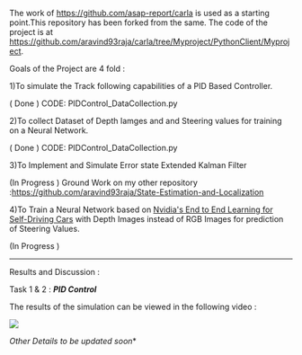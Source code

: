 
The work of https://github.com/asap-report/carla is used as a starting point.This repository has been forked from the same.
The code of the project is at https://github.com/aravind93raja/carla/tree/Myproject/PythonClient/Myproject.

Goals of the Project are 4 fold :

1)To simulate the Track following capabilities of a PID Based Controller. 

( Done )  CODE: PIDControl_DataCollection.py

2)To collect Dataset of Depth Iamges and and Steering values for training on a Neural Network. 

( Done )  CODE: PIDControl_DataCollection.py

3)To Implement and Simulate Error state Extended Kalman Filter 

(In Progress ) Ground Work on my other repository :https://github.com/aravind93raja/State-Estimation-and-Localization

4)To Train a Neural Network based on [Nvidia's End to End Learning for Self-Driving Cars](https://images.nvidia.com/content/tegra/automotive/images/2016/solutions/pdf/end-to-end-dl-using-px.pdf "Nvidia's End to End Learning for Self-Driving Cars")  with Depth Images instead of RGB Images for prediction of Steering Values.

(In Progress )

__________________________________________________________________________________________________________________________

Results and Discussion : 

Task 1 & 2 : **_PID Control_**

The results of the simulation can be viewed in the following video : 

[![](http://img.youtube.com/vi/8JAmAtHkm9I/0.jpg)](https://www.youtube.com/watch?v=8JAmAtHkm9I "")

*Other Details to be updated soon**
